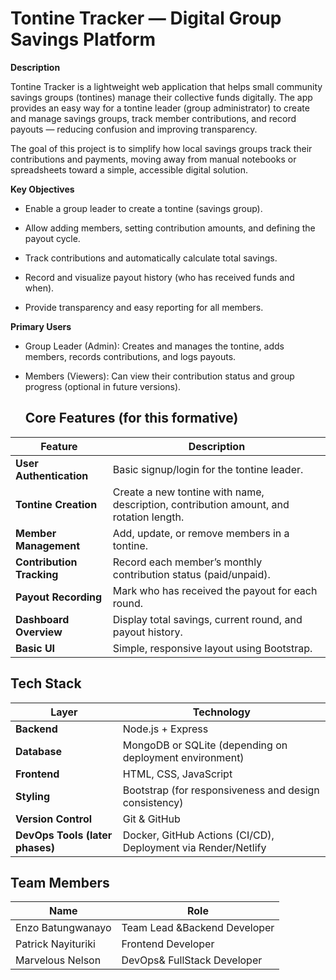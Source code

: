 # Tontine Tracker — Digital Group Savings Platform
**Description**

Tontine Tracker is a lightweight web application that helps small community savings groups (tontines) manage their collective funds digitally. The app provides an easy way for a tontine leader (group administrator) to create and manage savings groups, track member contributions, and record payouts — reducing confusion and improving transparency.

The goal of this project is to simplify how local savings groups track their contributions and payments, moving away from manual notebooks or spreadsheets toward a simple, accessible digital solution.

**Key Objectives**

- Enable a group leader to create a tontine (savings group).

- Allow adding members, setting contribution amounts, and defining the payout cycle.

- Track contributions and automatically calculate total savings.

- Record and visualize payout history (who has received funds and when).

- Provide transparency and easy reporting for all members.

**Primary Users**

- Group Leader (Admin): Creates and manages the tontine, adds members, records contributions, and logs payouts.

- Members (Viewers): Can view their contribution status and group progress (optional in future versions).

  ## Core Features (for this formative)
| Feature | Description |
|----------|--------------|
| **User Authentication** | Basic signup/login for the tontine leader. |
| **Tontine Creation** | Create a new tontine with name, description, contribution amount, and rotation length. |
| **Member Management** | Add, update, or remove members in a tontine. |
| **Contribution Tracking** | Record each member’s monthly contribution status (paid/unpaid). |
| **Payout Recording** | Mark who has received the payout for each round. |
| **Dashboard Overview** | Display total savings, current round, and payout history. |
| **Basic UI** | Simple, responsive layout using Bootstrap. |

##  Tech Stack
| Layer | Technology |
|--------|-------------|
| **Backend** | Node.js + Express |
| **Database** | MongoDB or SQLite (depending on deployment environment) |
| **Frontend** | HTML, CSS, JavaScript |
| **Styling** | Bootstrap (for responsiveness and design consistency) |
| **Version Control** | Git & GitHub |
| **DevOps Tools (later phases)** | Docker, GitHub Actions (CI/CD), Deployment via Render/Netlify |

##  Team Members
| Name | Role |
|------|------|
| Enzo Batungwanayo | Team Lead &Backend Developer |
|  Patrick Nayituriki| Frontend Developer |
| Marvelous Nelson | DevOps& FullStack Developer |

